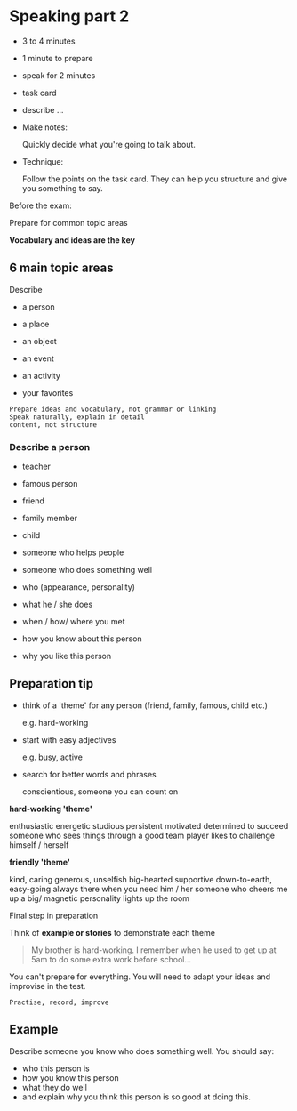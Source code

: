 # Speaking part 2

- 3 to 4 minutes

- 1 minute to prepare

- speak for 2 minutes

- task card

- describe ...

- Make notes:

  Quickly decide what you're going to talk about.

- Technique:

  Follow the points on the task card. They can help you structure and give you something to say.

Before the exam:

Prepare for common topic areas

**Vocabulary and ideas are the key**

## 6 main topic areas

Describe

- a person

- a place

- an object

- an event

- an activity

- your favorites

```
Prepare ideas and vocabulary, not grammar or linking
Speak naturally, explain in detail
content, not structure
```

### Describe a person

- teacher
- famous person
- friend
- family member
- child
- someone who helps people
- someone who does something well



- who (appearance, personality)
- what he / she does
- when / how/ where you met
- how you know about this person
- why you like this person

## Preparation tip

- think of a 'theme' for any person (friend, family, famous, child etc.)

  e.g. hard-working

- start with easy adjectives

  e.g. busy, active

- search for better words and phrases

  conscientious, someone you can count on

**hard-working 'theme'**

enthusiastic
energetic
studious
persistent
motivated
determined to succeed
someone who sees things through
a good team player
likes to challenge himself / herself

**friendly 'theme'**

kind, caring
generous, unselfish
big-hearted
supportive
down-to-earth, easy-going
always there when you need him / her
someone who cheers me up
a big/ magnetic personality
lights up the room

Final step in preparation

Think of **example or stories** to demonstrate each theme

> My brother is hard-working. I remember when he used to get up at 5am to do some extra work before school...

You can't prepare for everything. You will need to adapt your ideas and improvise in the test.

```
Practise, record, improve
```

## Example

Describe someone you know who does something well.
You should say:

- who this person is
- how you know this person
- what they do well
- and explain why you think this person is so good at doing this.